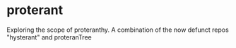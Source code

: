 # proterant
Exploring the scope of proteranthy. A combination of the now defunct repos "hysterant" and proteranTree
